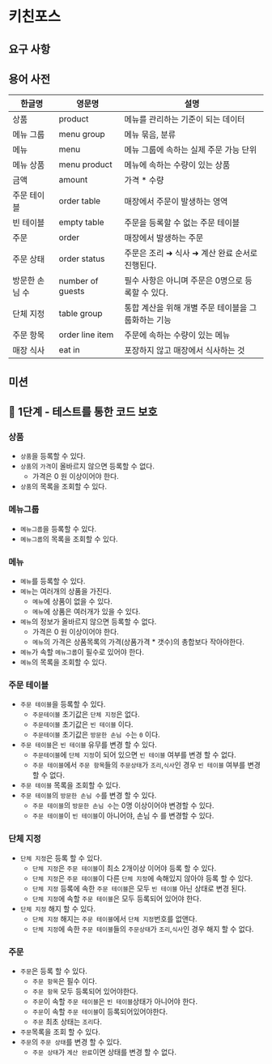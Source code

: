 # 키친포스

## 요구 사항

## 용어 사전

| 한글명 | 영문명 | 설명 |
| --- | --- | --- |
| 상품 | product | 메뉴를 관리하는 기준이 되는 데이터 |
| 메뉴 그룹 | menu group | 메뉴 묶음, 분류 |
| 메뉴 | menu | 메뉴 그룹에 속하는 실제 주문 가능 단위 |
| 메뉴 상품 | menu product | 메뉴에 속하는 수량이 있는 상품 |
| 금액 | amount | 가격 * 수량 |
| 주문 테이블 | order table | 매장에서 주문이 발생하는 영역 |
| 빈 테이블 | empty table | 주문을 등록할 수 없는 주문 테이블 |
| 주문 | order | 매장에서 발생하는 주문 |
| 주문 상태 | order status | 주문은 조리 ➜ 식사 ➜ 계산 완료 순서로 진행된다. |
| 방문한 손님 수 | number of guests | 필수 사항은 아니며 주문은 0명으로 등록할 수 있다. |
| 단체 지정 | table group | 통합 계산을 위해 개별 주문 테이블을 그룹화하는 기능 |
| 주문 항목 | order line item | 주문에 속하는 수량이 있는 메뉴 |
| 매장 식사 | eat in | 포장하지 않고 매장에서 식사하는 것 |

## 미션

## 🚀 1단계 - 테스트를 통한 코드 보호

### 상품

* `상품`을 등록할 수 있다.
* `상품`의 `가격`이 올바르지 않으면 등록할 수 없다.
    * 가격은 0 원 이상이어야 한다.
* `상품`의 목록을 조회할 수 있다.

### 메뉴그룹

* `메뉴그룹`을 등록할 수 있다.
* `메뉴그룹`의 목록을 조회할 수 있다.

### 메뉴

* `메뉴`를 등록할 수 있다.
* `메뉴`는 여러개의 상품을 가진다.
    * `메뉴`에 상품이 없을 수 있다.
    * `메뉴`에 상품은 여러개가 있을 수 있다.
* `메뉴`의 정보가 올바르지 않으면 등록할 수 없다.
    * 가격은 0 원 이상이어야 한다.
    * `메뉴`의 가격은 상품목록의 가격(상품가격 * 갯수)의 총합보다 작아야한다.
* `메뉴`가 속할 `메뉴그룹`이 필수로 있어야 한다.
* `메뉴`의 목록을 조회할 수 있다.

### 주문 테이블

* `주문 테이블`을 등록할 수 있다.
    * `주문테이블` 초기값은 `단체 지정`은 없다.
    * `주문테이블` 초기값은 `빈 테이블` 이다.
    * `주문테이블` 초기값은 `방문한 손님 수`는 `0` 이다.
* `주문 테이블`은 `빈 테이블` 유무를 변경 할 수 있다.
    * `주문테이블`에 `단체 지정`이 되어 있으면 `빈 테이블` 여부를 변경 할 수 없다.
    * `주문 테이블`에서 `주문 항목`들의 `주문상태`가 `조리`,`식사`인 경우 `빈 테이블` 여부를 변경 할 수 없다.
* `주문 테이블` 목록을 조회할 수 있다.
* `주문 테이블`의 `방문한 손님 수`를 변경 할 수 있다.
    * `주문 테이블`의 `방문한 손님 수`는 0명 이상이어야 변경할 수 있다.
    * `주문 테이블`이 `빈 테이블`이 아니어야, 손님 수 를 변경할 수 있다.

### 단체 지정

* `단체 지정`은 등록 할 수 있다.
    * `단체 지정`은 `주문 테이블`이 최소 2개이상 이어야 등록 할 수 있다.
    * `단체 지정`은 `주문 테이블`이 다른 `단체 지정`에 속해있지 않아야 등록 할 수 있다.
    * `단체 지정` 등록에 속한 `주문 테이블`은 모두 `빈 테이블` 아닌 상태로 변경 된다.
    * `단체 지정`에 속할 `주문 테이블`은 모두 등록되어 있어야 한다.
* `단체 지정` 해지 할 수 있다.
    * `단체 지정` 해지는 `주문 테이블`에서 `단체 지정`번호를 없앤다.
    * `단체 지정`에 속한 `주문 테이블`들의 `주문상태`가 `조리`,`식사`인 경우 해지 할 수 없다.

### 주문

* `주문`은 등록 할 수 있다.
    * `주문 항목`은 필수 이다.
    * `주문 항목` 모두 등록되어 있어야한다.
    * `주문`이 속할 `주문 테이블`은 `빈 테이블`상태가 아니어야 한다.
    * `주문`이 속할 `주문 테이블`이 등록되어있어야한다.
    * `주문` 최초 상태는 `조리`다.
* `주문`목록을 조회 할 수 있다.
* `주문`의 `주문 상태`를 변경 할 수 있다.
    * `주문 상태`가 `계산 완료`이면 상태를 변경 할 수 없다.